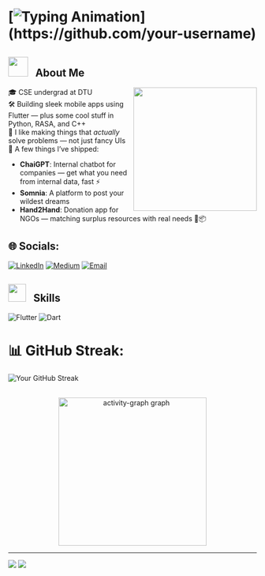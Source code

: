 # [![Typing Animation](https://readme-typing-svg.herokuapp.com?font=JetBrains+Mono&size=28&duration=3000&pause=1000&color=00F7FF&center=true&vCenter=true&width=500&lines=Hey+there,+I'm+Anant.)](https://github.com/your-username)

<div align="center">
<!--   <img height="320" src="https://media.giphy.com/media/3o7TKUMaYwRa1aC1sY/giphy.gif" /> -->
</div>

## <img src="https://media.giphy.com/media/du3J3cXyzhj75IOgvA/giphy.gif" width="40px">&nbsp;&nbsp; About Me
<img align="right" src="https://media.giphy.com/media/qgQUggAC3Pfv687qPC/giphy.gif" width="250px">

🎓 CSE undergrad at DTU  
🛠️ Building sleek mobile apps using Flutter — plus some cool stuff in Python, RASA, and C++  
🚀 I like making things that *actually* solve problems — not just fancy UIs  
🌟 A few things I’ve shipped:  
- **ChaiGPT**: Internal chatbot for companies — get what you need from internal data, fast ⚡  
- **Somnia**: A platform to post your wildest dreams  
- **Hand2Hand**: Donation app for NGOs — matching surplus resources with real needs 🤝📦  

## 🌐 Socials:
[![LinkedIn](https://img.shields.io/badge/LinkedIn-%230077B5.svg?logo=linkedin&logoColor=white)]([https://linkedin.com/in/your-linkedin](https://www.linkedin.com/in/anant-singhal-linkdn/)) 
[![Medium](https://img.shields.io/badge/Medium-12100E?style=flat&logo=medium&logoColor=white)]([https://medium.com/@your-medium](https://medium.com/@anantsinghal807)) 
[![Email](https://img.shields.io/badge/Email-D14836?style=flat&logo=gmail&logoColor=white)](mailto:anantsinghal444@gmail.com)

## <img src = "https://github-production-user-asset-6210df.s3.amazonaws.com/73993775/285126925-0b3a8bfe-ddfb-4c7f-93db-3517b0b6fe69.gif" width = 36px>&nbsp;&nbsp; Skills
![Flutter](https://img.shields.io/badge/Flutter-%2302569B.svg?style=for-the-badge&logo=Flutter&logoColor=white) 
![Dart](https://img.shields.io/badge/Dart-%230175C2.svg?style=for-the-badge&logo=Dart&logoColor=white) 

# 📊 GitHub Streak:
![Your GitHub Streak](https://github-readme-streak-stats.herokuapp.com/?user=GithubAnant&theme=vision-friendly-dark&hide_border=true)

<div align="center">
  <br>
  <img src="https://github-readme-activity-graph.vercel.app/graph?username=your-username&radius=16&theme=react&area=true&order=5&custom_title=Contribution%20Graph" height="300" alt="activity-graph graph" />
</div>

---
[![](https://visitcount.itsvg.in/api?id=GithubAnant&icon=0&color=0)](https://visitcount.itsvg.in)
![](https://komarev.com/ghpvc/?username=GithubAnant&color=brightgreen&style=flat)
